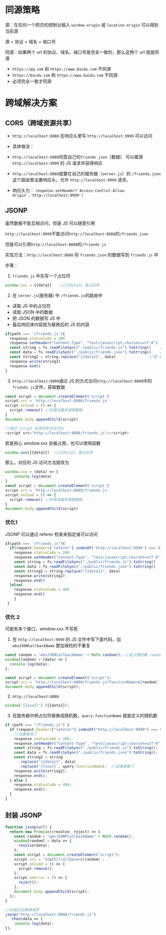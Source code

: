 # 同源策略
源：在任何一个网页的控制台输入 `window.origin` 或 `location.origin` 可以得到当前源

源 = 协议 + 域名 + 端口号

同源：如果两个 url 的协议、域名、端口号是完全一致的，那么这两个 url 就是同源

- `https://qq.com` 和 `https://www.baidu.com` 不同源
- `https://baidu.com` 和 `https://www.baidu.com` 不同源
- 必须完全一致才同源
# 跨域解决方案
## CORS（跨域资源共享）
- `http://localhost:8888` 在响应头里写 `http://localhost:9999` 可以访问

- 具体做法：

- `http://localhost:8888`同意自己的`friends.json`（数据） 可以被源 `http://localhost:9999` 的 JS 请求并获得响应
- `http://localhost:8888`就要在自己的服务器（`server.js`）的 `/friends.json` 这个路由里设置响应头，允许 `http://localhost:9999` 请求。
- 响应头为： `response.setHeader('Access-Control-Allow-Origin','http://localhost:9999')`
## JSONP
虽然数据不能互相访问，但是 JS 可以随意引用

`http://localhost:9999`不能访问`http://localhost:8888`的`/friends.json`

但是可以引用`http://localhost:8888`的`/friends.js`

实现方法：`http://localhost:8888` 将 `friends.json` 的数据写到  `friends.js` 中

步骤：

1. `friends.js` 中先写一个占位符
```javascript
window.xxx = {{data}}    //{{data}} 是占位符
```
2. 在 `server.js`(服务器) 中 `/friends.js`的路由中
- 读取 JS 中的占位符
- 读取 JSON 中的数据
- 把 JSON 的数据写 JS 中
- 最后响应体内容就为替换后的 JS 的内容
```javascript
if(path === '/friends.js'){
  response.statusCode = 200
  response.setHeader("Content-Type", "text/javascript;charset=utf-8")
  const string = fs.readFileSync("./public/friends.js").toString()    //拿到 JS 的内容
  const data = fs.readFileSync("./public/friends.json").toString()    //拿到 JSON 的数据
  const string2 = string.replace("{{data}}", data)               //把 JSON 数据填到 JS 内容
  response.write(string2)
  response.end()
}
```
3. `http://localhost:9999`通过 JS 的方式访问`http://localhost:8888`中的`friends.js`文件，获取数据
```javascript
const script = document.createElement('script')
script.src = 'http://localhost:8888/friends.js'
script.onload = () => {
  script.remove() //标签加载完成就删除
} 
document.body.appendChild(script)

//通过 script 标签的形式也可以
<script src="http://localhost:8888/friends.js"></script>
```

若是担心 window.xxx 会被占用，也可以使用函数

```javascript
window.xxx({{data}})  //{{data}} 是占位符
```
那么，对应的 JS 访问方法就改为
```javascript
window.xxx = (data) => {
	console.log(data)
}
const script = document.createElement('script')
script.src = 'http://localhost:8888/friends.js'
script.onload = () => {
  script.remove() //标签加载完成就删除
}
document.body.appendChild(script)
```
### 优化1
JSONP 可以通过 referer 检查来指定谁可以访问
```javascript
if(path === '/friends.js'){
  if(request.headers['referer'].indexOf('http://localhost:9999') === 0){ 
    response.statusCode = 200
    response.setHeader("Content-Type", "text/javascript;charset=utf-8")
    const string = fs.readFileSync("./public/friends.js").toString()
    const data = fs.readFileSync("./public/friends.json").toString()
    const string2 = string.replace("{{data}}", data)
    response.write(string2)
    response.end()
  }else{
    response.statusCode = 404
    response.end()
    }
 }
```
### 优化 2
可能有多个接口，window.xxx 不写死
1. 在 `http://localhost:9999` 的 JS 文件中写下面代码，加 `wbsJSONCallbackName` 更加保险的不重复
```javascript
const random = 'wbsJSONCallbackName' + Math.random(); //定义随机数 random
window[random] = (data) => {
  console.log(data);
};

const script = document.createElement("script");
script.src = `http://localhost:8888/friends.js?functionName=${random}`; //在这添加查询参数
document.body.appendChild(script);
```
2. `http://localhost:8888`
```javascript
window['{{xxx}}'] ({{data}});
```
3. 在服务器中把占位符替换成随机数，`query.functionName` 就是定义的随机数
```javascript
if (path === "/friends.js") {
  if (request.headers["referer"].indexOf("http://localhost:9999") === 0) {
    //这里修改了
    response.statusCode = 200;
    response.setHeader("Content-Type", "text/javascript;charset=utf-8");
    const string = fs.readFileSync("./public/friends.js").toString();
    const data = fs.readFileSync("./public/friends.json").toString();
    const string2 = string
      .replace("{{data}}", data)
      .replace('{{xxx}}', query.functionName);  //这里更新了
    response.write(string2);
    response.end();
  } else {
    response.statusCode = 404;
    response.end();
  }
}
```
## 封装 JSONP
```javascript
function jsonp(url) {
  return new Promise((resolve, reject) => {
    const random = "wbsJSONPCallbackName" + Math.random();
    window[random] = data => {
      resolve(data);
    };
    const script = document.createElement("script");
    script.src = `${url}?callback=${random}`;
    script.onload = () => {
      script.remove();
    };
    script.onerror = () => {
      reject();
    };
    document.body.appendChild(script);
  });
}

//封装之后跨域请求
jsonp("http://localhost:8888/friends.js")
  .then(data => {
    console.log(data);
});
```